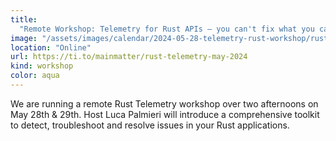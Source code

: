 ```yaml
---
title:
  "Remote Workshop: Telemetry for Rust APIs – you can't fix what you can't see"
image: "/assets/images/calendar/2024-05-28-telemetry-rust-workshop/rust.png"
location: "Online"
url: https://ti.to/mainmatter/rust-telemetry-may-2024
kind: workshop
color: aqua
---
```


We are running a remote Rust Telemetry workshop over two afternoons on May 28th
& 29th. Host Luca Palmieri will introduce a comprehensive toolkit to detect,
troubleshoot and resolve issues in your Rust applications.
